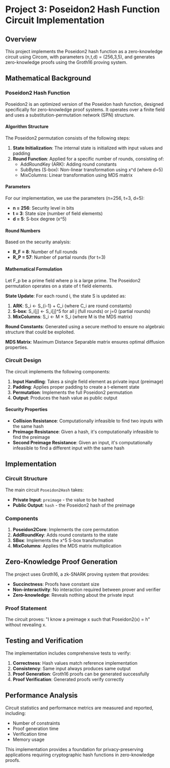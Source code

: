 # Project 3: Poseidon2 Hash Function Circuit Implementation

## Overview

This project implements the Poseidon2 hash function as a zero-knowledge circuit using Circom, with parameters (n,t,d) = (256,3,5), and generates zero-knowledge proofs using the Groth16 proving system.

## Mathematical Background

### Poseidon2 Hash Function

Poseidon2 is an optimized version of the Poseidon hash function, designed specifically for zero-knowledge proof systems. It operates over a finite field and uses a substitution-permutation network (SPN) structure.

#### Algorithm Structure

The Poseidon2 permutation consists of the following steps:

1. **State Initialization**: The internal state is initialized with input values and padding
2. **Round Function**: Applied for a specific number of rounds, consisting of:
   - AddRoundKey (ARK): Adding round constants
   - SubBytes (S-box): Non-linear transformation using x^d (where d=5)
   - MixColumns: Linear transformation using MDS matrix

#### Parameters

For our implementation, we use the parameters (n=256, t=3, d=5):
- **n = 256**: Security level in bits
- **t = 3**: State size (number of field elements)
- **d = 5**: S-box degree (x^5)

#### Round Numbers

Based on the security analysis:
- **R_F = 8**: Number of full rounds
- **R_P = 57**: Number of partial rounds (for t=3)

#### Mathematical Formulation

Let F_p be a prime field where p is a large prime. The Poseidon2 permutation operates on a state of t field elements.

**State Update**:
For each round i, the state S is updated as:
1. **ARK**: S_i ← S_{i-1} + C_i (where C_i are round constants)
2. **S-box**: S_i[j] ← S_i[j]^5 for all j (full rounds) or j=0 (partial rounds)
3. **MixColumns**: S_i ← M × S_i (where M is the MDS matrix)

**Round Constants**: Generated using a secure method to ensure no algebraic structure that could be exploited.

**MDS Matrix**: Maximum Distance Separable matrix ensures optimal diffusion properties.

### Circuit Design

The circuit implements the following components:

1. **Input Handling**: Takes a single field element as private input (preimage)
2. **Padding**: Applies proper padding to create a t-element state
3. **Permutation**: Implements the full Poseidon2 permutation
4. **Output**: Produces the hash value as public output

#### Security Properties

- **Collision Resistance**: Computationally infeasible to find two inputs with the same hash
- **Preimage Resistance**: Given a hash, it's computationally infeasible to find the preimage
- **Second Preimage Resistance**: Given an input, it's computationally infeasible to find a different input with the same hash

## Implementation

### Circuit Structure

The main circuit `Poseidon2Hash` takes:
- **Private Input**: `preimage` - the value to be hashed
- **Public Output**: `hash` - the Poseidon2 hash of the preimage

### Components

1. **Poseidon2Core**: Implements the core permutation
2. **AddRoundKey**: Adds round constants to the state
3. **SBox**: Implements the x^5 S-box transformation
4. **MixColumns**: Applies the MDS matrix multiplication

## Zero-Knowledge Proof Generation

The project uses Groth16, a zk-SNARK proving system that provides:
- **Succinctness**: Proofs have constant size
- **Non-interactivity**: No interaction required between prover and verifier
- **Zero-knowledge**: Reveals nothing about the private input

### Proof Statement

The circuit proves: "I know a preimage x such that Poseidon2(x) = h" without revealing x.

## Testing and Verification

The implementation includes comprehensive tests to verify:
1. **Correctness**: Hash values match reference implementation
2. **Consistency**: Same input always produces same output  
3. **Proof Generation**: Groth16 proofs can be generated successfully
4. **Proof Verification**: Generated proofs verify correctly

## Performance Analysis

Circuit statistics and performance metrics are measured and reported, including:
- Number of constraints
- Proof generation time
- Verification time
- Memory usage

This implementation provides a foundation for privacy-preserving applications requiring cryptographic hash functions in zero-knowledge proofs.
